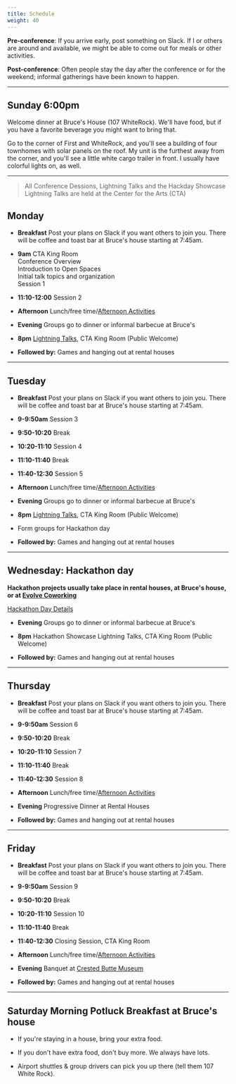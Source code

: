 ```yaml
---
title: Schedule
weight: 40
---
```


**Pre-conference**: If you arrive early, post something on Slack. If I or others
are around and available, we might be able to come out for meals or other
activities.

**Post-conference**: Often people stay the day after the conference or for the
weekend; informal gatherings have been known to happen.

***********************************

Sunday 6:00pm
-------------

Welcome dinner at Bruce's House (107 WhiteRock). We'll have food, but if
you have a favorite beverage you might want to bring that.

Go to the corner of First and WhiteRock, and you'll see a building of four
townhomes with solar panels on the roof. My unit is the furthest away from
the corner, and you'll see a little white cargo trailer in front. I usually
have colorful lights on, as well.

***********************************

> All Conference Dessions, Lightning Talks and the Hackday Showcase Lightning Talks are held at the Center for the Arts (CTA)

Monday
------

- **Breakfast** Post your plans on Slack if you want others to join you.
  There will be coffee and toast bar at Bruce's house starting at 7:45am.

- **9am** CTA King Room \
Conference Overview \
Introduction to Open Spaces\
Initial talk topics and organization\
Session 1

- **11:10-12:00** Session 2

- **Afternoon** Lunch/free time/[Afternoon Activities](/afternoon)

- **Evening** Groups go to dinner or informal barbecue at Bruce's

- **8pm** [Lightning Talks](/lightning), CTA King Room (Public Welcome)

- **Followed by:** Games and hanging out at rental houses

***********************************

Tuesday
-------

- **Breakfast** Post your plans on Slack if you want others to join you.
  There will be coffee and toast bar at Bruce's house starting at 7:45am.

- **9-9:50am** Session 3

- **9:50-10:20** Break

- **10:20-11:10** Session 4

- **11:10-11:40** Break

- **11:40-12:30** Session 5

- **Afternoon** Lunch/free time/[Afternoon Activities](/afternoon)

- **Evening** Groups go to dinner or informal barbecue at Bruce's

- **8pm** [Lightning Talks](/lightning), CTA King Room (Public Welcome)

- Form groups for Hackathon day

- **Followed by:** Games and hanging out at rental houses

***********************************

Wednesday: Hackathon day
------------------------

**Hackathon projects usually take place in rental houses, at Bruce's house, or
at [Evolve Coworking](https://www.evolvework.co/)**

[Hackathon Day Details](/hackathon)

- **Evening** Groups go to dinner or informal barbecue at Bruce's

- **8pm** Hackathon Showcase Lightning Talks, CTA King Room (Public Welcome)

- **Followed by:** Games and hanging out at rental houses

***********************************

Thursday
--------

- **Breakfast** Post your plans on Slack if you want others to join you.
  There will be coffee and toast bar at Bruce's house starting at 7:45am.

- **9-9:50am** Session 6

- **9:50-10:20** Break

- **10:20-11:10** Session 7

- **11:10-11:40** Break

- **11:40-12:30** Session 8

- **Afternoon** Lunch/free time/[Afternoon Activities](/afternoon)

- **Evening** Progressive Dinner at Rental Houses

- **Followed by:** Games and hanging out at rental houses

***********************************

Friday
------

- **Breakfast** Post your plans on Slack if you want others to join you.
  There will be coffee and toast bar at Bruce's house starting at 7:45am.

- **9-9:50am** Session 9

- **9:50-10:20** Break

- **10:20-11:10** Session 10

- **11:10-11:40** Break

- **11:40-12:30** Closing Session, CTA King Room

- **Afternoon** Lunch/free time/[Afternoon Activities](/afternoon)

- **Evening** Banquet at [Crested Butte Museum](https://crestedbuttemuseum.com/)

- **Followed by:** Games and hanging out at rental houses

***********************************

Saturday Morning Potluck Breakfast at Bruce's house
---------------------------------------------------

- If you're staying in a house, bring your extra food.

- If you don't have extra food, don't buy more. We always have lots.

- Airport shuttles & group drivers can pick you up there (tell them 107 White Rock).
